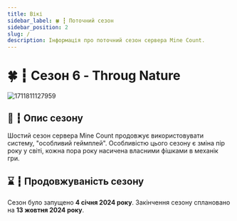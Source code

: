 ```yaml
---
title: Вікі
sidebar_label: 🍀 ┇ Поточний сезон
sidebar_position: 2
slug: /
description: Інформація про поточний сезон сервера Mine Count.
---
```

# 🍀 ┇ Сезон 6 - Throug Nature

![1711811127959](image/season/1711811127959.png)

## 📜 ┇ Опис сезону

Шостий сезон сервера Mine Count продовжує використовувати систему, "особливий геймплей". Особливістю цього сезону є зміна пір року у світі, кожна пора року насичена власними фішками в механік гри.

## ⌛ ┇ Продовжуваність сезону

Сезон було запущено  **4 січня 2024 року**. Закінчення сезону сплановано на  **13 жовтня 2024 року**.
